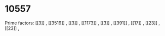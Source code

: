 # 10557

Prime factors: [[3]] , [[3519]] , [[3]] , [[1173]] , [[3]] , [[391]] , [[17]] , [[23]] , [[23]] , 